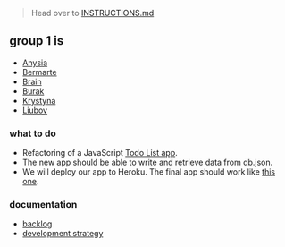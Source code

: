 > Head over to [INSTRUCTIONS.md](./INSTRUCTIONS.md)

## group 1 is

- [Anysia](https://github.com/AnisyaPurnama)
- [Bermarte](https://github.com/bermarte)
- [Brain](https://github.com/Brainketunze)
- [Burak](https://github.com/businan)
- [Krystyna](https://github.com/KrystynaMil)
- [Liubov](https://github.com/LiubovPlugar)
### what to do
- Refactoring of a JavaScript [Todo List app](https://github.com/KrystynaMil/encapsulation-list-prototype/).
- The new app should be able to write and retrieve data from db.json.
- We will deploy our app to Heroku. The final app should work like [this one](https://krystynamil.github.io/encapsulation-list-prototype/public/index.html).
### documentation
- [backlog](https://github.com/AnisyaPurnama/todolist-manager-group1/blob/main/planning/backlog.md)
- [development strategy](https://github.com/AnisyaPurnama/todolist-manager-group1/blob/main/planning/development-strategy.md)

